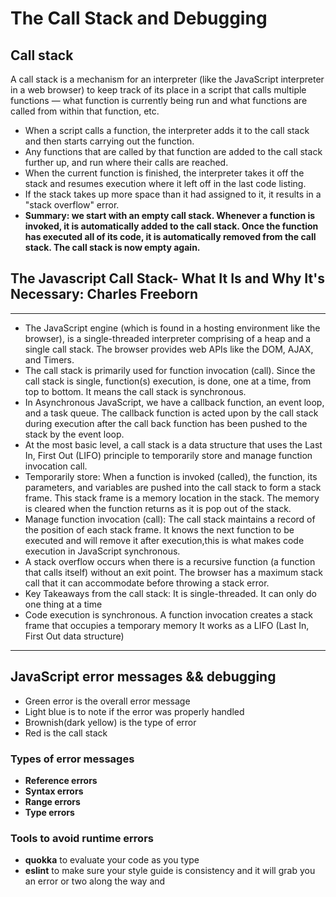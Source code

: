 # The Call Stack and Debugging
## Call stack
A call stack is a mechanism for an interpreter (like the JavaScript interpreter in a web browser) to keep track of its place in a script that calls multiple functions — what function is currently being run and what functions are called from within that function, etc.

* When a script calls a function, the interpreter adds it to the call stack and then starts carrying out the function.
* Any functions that are called by that function are added to the call stack further up, and run where their calls are reached.
* When the current function is finished, the interpreter takes it off the stack and resumes execution where it left off in the last code listing.
* If the stack takes up more space than it had assigned to it, it results in a "stack overflow" error.
* **Summary: we start with an empty call stack. Whenever a function is invoked, it is automatically added to the call stack. Once the function has executed all of its code, it is automatically removed from the call stack. The call stack is now empty again.**

## The Javascript Call Stack- What It Is and Why It's Necessary: Charles Freeborn

***

* The JavaScript engine (which is found in a hosting environment like the browser), is a single-threaded interpreter comprising of a heap and a single call stack. The browser provides web APIs like the DOM, AJAX, and Timers.
* The call stack is primarily used for function invocation (call). Since the call stack is single, function(s) execution, is done, one at a time, from top to bottom. It means the call stack is synchronous.
* In Asynchronous JavaScript, we have a callback function, an event loop, and a task queue. The callback function is acted upon by the call stack during execution after the call back function has been pushed to the stack by the event loop.
* At the most basic level, a call stack is a data structure that uses the Last In, First Out (LIFO) principle to temporarily store and manage function invocation call.
* Temporarily store: When a function is invoked (called), the function, its parameters, and variables are pushed into the call stack to form a stack frame. This stack frame is a memory location in the stack. The memory is cleared when the function returns as it is pop out of the stack.
* Manage function invocation (call): The call stack maintains a record of the position of each stack frame. It knows the next function to be executed and will remove it after execution,this is what makes code execution in JavaScript synchronous.
* A stack overflow occurs when there is a recursive function (a function that calls itself) without an exit point. The browser has a maximum stack call that it can accommodate before throwing a stack error.
* Key Takeaways from the call stack:
It is single-threaded. It can only do one thing at a time
* Code execution is synchronous.
A function invocation creates a stack frame that occupies a temporary memory
It works as a LIFO (Last In, First Out data structure)

***

## JavaScript error messages && debugging
* Green error is the overall error message
* Light blue is to note if the error was properly handled
* Brownish(dark yellow) is the type of error
* Red is the call stack
### Types of error messages
* **Reference errors**
* **Syntax errors**
* **Range errors**
* **Type errors**

### Tools to avoid runtime errors

* **quokka** to evaluate your code as you type
* **eslint**  to make sure your style guide is consistency and it will grab you an error or two along the way and
